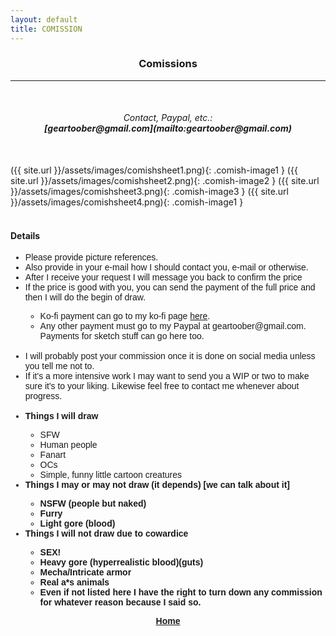 ```yaml
---
layout: default
title: COMISSION
---
```


<h3><p style="text-align: center;">Comissions</p></h3>
<hr>
<br>
<h6><p style="text-align: center;">Contact, Paypal, etc.:
	<br>
	<b>[geartoober@gmail.com](mailto:geartoober@gmail.com)</b></p></h6>
<br>
({{ site.url }}/assets/images/comishsheet1.png){: .comish-image1 }
({{ site.url }}/assets/images/comishsheet2.png){: .comish-image2 }
({{ site.url }}/assets/images/comishsheet3.png){: .comish-image3 }
({{ site.url }}/assets/images/comishsheet4.png){: .comish-image1 }
<br>
<br>
<h4>Details</h4>

<ul style="font-family: 'Kosugi', sans-serif;">
<li>Please provide picture references.</li>
<li>Also provide in your e-mail how I should contact you, e-mail or otherwise.</li>
<li>After I receive your request I will message you back to confirm the price</li>
<li>If the price is good with you, you can send the payment of the full price and then I will do the begin of draw.</li>
  <ul>
  <li>Ko-fi payment can go to my ko-fi page <a href="https://ko-fi.com/meltface" target="_blank">here</a>.</li>
  <li>Any other payment must go to my Paypal at geartoober@gmail.com. Payments for sketch stuff can go here too.
  </ul>
<br>
<li>I will probably post your commission once it is done on social media unless you tell me not to.</li>
<li>If it's a more intensive work I may want to send you a WIP or two to make sure it's to your liking. Likewise feel free to contact me whenever about progress.</li>
<br>
<li><b>Things I will draw</b></li>
  <ul>
  <li>SFW</li>
  <li>Human people</li>
  <li>Fanart</li>
  <li>OCs</li>
  <li>Simple, funny little cartoon creatures</li>
  </ul>
<li><b>Things I may or may not draw (it depends) [we can talk about it]</li>
  <ul>
  <li>NSFW (people but naked)</li>
  <li>Furry</li>
  <li>Light gore (blood)</li>
  </ul>
<li><b>Things I will not draw due to cowardice</b></li>
  <ul>
  <li><b>SEX!</b></li>
  <li>Heavy gore (hyperrealistic blood)(guts)</li>
  <li>Mecha/Intricate armor</li>
  <li>Real a*s animals</li>
  <li>Even if not listed here I have the right to turn down any commission for whatever reason because I said so.</li>
  </ul>

</ul>

<p style="text-align: center; font-family: 'Kosugi', sans-serif;"><a href="{{ site.baseurl }}{% link index.html %}">Home</a></p>